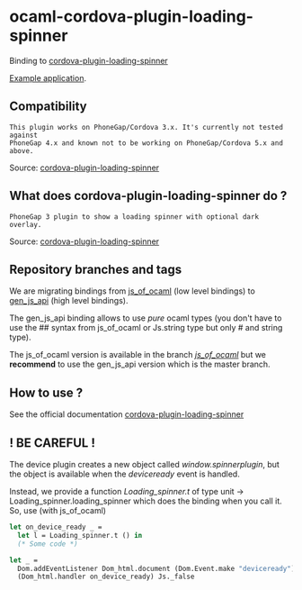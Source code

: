 # ocaml-cordova-plugin-loading-spinner

Binding to
[cordova-plugin-loading-spinner](https://github.com/mobimentum/phonegap-plugin-loading-spinner)

[Example
application](https://github.com/dannywillems/ocaml-cordova-plugin-loading-spinner-example).

## Compatibility

```
This plugin works on PhoneGap/Cordova 3.x. It's currently not tested against
PhoneGap 4.x and known not to be working on PhoneGap/Cordova 5.x and above.
```

Source: [cordova-plugin-loading-spinner](https://github.com/mobimentum/phonegap-plugin-loading-spinner)

## What does cordova-plugin-loading-spinner do ?

```
PhoneGap 3 plugin to show a loading spinner with optional dark overlay.
```

Source: [cordova-plugin-loading-spinner](https://github.com/mobimentum/phonegap-plugin-loading-spinner)

## Repository branches and tags

We are migrating bindings from
[js_of_ocaml](https://github.com/ocsigen/js_of_ocaml) (low level bindings) to
[gen_js_api](https://github.com/lexifi/gen_js_api) (high level bindings).

The gen_js_api binding allows to use *pure* ocaml types (you don't have to use
the ## syntax from js_of_ocaml or Js.string type but only # and string type).

The js_of_ocaml version is available in the branch
[*js_of_ocaml*](https://github.com/dannywillems/ocaml-cordova-plugin-loading-spinner/tree/js_of_ocaml)
but we **recommend** to use the gen_js_api version which is the master branch.

## How to use ?

See the official documentation
[cordova-plugin-loading-spinner](https://github.com/mobimentum/phonegap-plugin-loading-spinner)

## ! BE CAREFUL !

The device plugin creates a new object called *window.spinnerplugin*, but the object is
available when the *deviceready* event is handled.

Instead, we provide a function *Loading_spinner.t* of type unit ->
Loading_spinner.loading_spinner which does the binding when you call it.
So, use (with js_of_ocaml)

```OCaml
let on_device_ready _ =
  let l = Loading_spinner.t () in
  (* Some code *)

let _ =
  Dom.addEventListener Dom_html.document (Dom.Event.make "deviceready")
  (Dom_html.handler on_device_ready) Js._false
```
